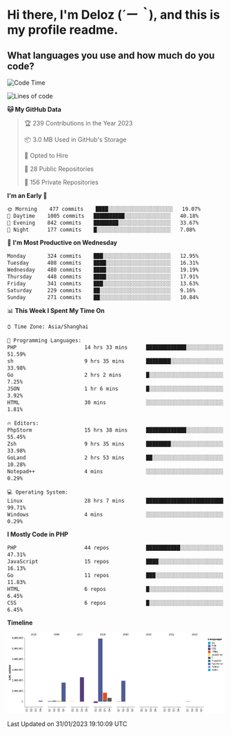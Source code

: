 # **Hi there, I'm Deloz (*´ー｀*), and this is my profile readme.**
<!--  [![Profile views](https://gpvc.arturio.dev/dank-del)](https://github.com/dank-del) -->
## **What languages you use and how much do you code?**

<!--START_SECTION:waka-->
![Code Time](http://img.shields.io/badge/Code%20Time-753%20hrs%2054%20mins-blue)

![Lines of code](https://img.shields.io/badge/From%20Hello%20World%20I%27ve%20Written-13%20Million%20lines%20of%20code-blue)

**🐱 My GitHub Data** 

> 🏆 239 Contributions in the Year 2023
 > 
> 📦 3.0 MB Used in GitHub's Storage 
 > 
> 💼 Opted to Hire
 > 
> 📜 28 Public Repositories 
 > 
> 🔑 156 Private Repositories  
 > 
**I'm an Early 🐤** 

```text
🌞 Morning    477 commits    ████░░░░░░░░░░░░░░░░░░░░░   19.07% 
🌆 Daytime    1005 commits   ██████████░░░░░░░░░░░░░░░   40.18% 
🌃 Evening    842 commits    ████████░░░░░░░░░░░░░░░░░   33.67% 
🌙 Night      177 commits    █░░░░░░░░░░░░░░░░░░░░░░░░   7.08%

```
📅 **I'm Most Productive on Wednesday** 

```text
Monday       324 commits    ███░░░░░░░░░░░░░░░░░░░░░░   12.95% 
Tuesday      408 commits    ████░░░░░░░░░░░░░░░░░░░░░   16.31% 
Wednesday    480 commits    ████░░░░░░░░░░░░░░░░░░░░░   19.19% 
Thursday     448 commits    ████░░░░░░░░░░░░░░░░░░░░░   17.91% 
Friday       341 commits    ███░░░░░░░░░░░░░░░░░░░░░░   13.63% 
Saturday     229 commits    ██░░░░░░░░░░░░░░░░░░░░░░░   9.16% 
Sunday       271 commits    ██░░░░░░░░░░░░░░░░░░░░░░░   10.84%

```


📊 **This Week I Spent My Time On** 

```text
⌚︎ Time Zone: Asia/Shanghai

💬 Programming Languages: 
PHP                      14 hrs 33 mins      █████████████░░░░░░░░░░░░   51.59% 
sh                       9 hrs 35 mins       ████████░░░░░░░░░░░░░░░░░   33.98% 
Go                       2 hrs 2 mins        █░░░░░░░░░░░░░░░░░░░░░░░░   7.25% 
JSON                     1 hr 6 mins         █░░░░░░░░░░░░░░░░░░░░░░░░   3.92% 
HTML                     30 mins             ░░░░░░░░░░░░░░░░░░░░░░░░░   1.81%

🔥 Editors: 
PhpStorm                 15 hrs 38 mins      █████████████░░░░░░░░░░░░   55.45% 
Zsh                      9 hrs 35 mins       ████████░░░░░░░░░░░░░░░░░   33.98% 
GoLand                   2 hrs 53 mins       ██░░░░░░░░░░░░░░░░░░░░░░░   10.28% 
Notepad++                4 mins              ░░░░░░░░░░░░░░░░░░░░░░░░░   0.29%

💻 Operating System: 
Linux                    28 hrs 7 mins       █████████████████████████   99.71% 
Windows                  4 mins              ░░░░░░░░░░░░░░░░░░░░░░░░░   0.29%

```

**I Mostly Code in PHP** 

```text
PHP                      44 repos            ███████████░░░░░░░░░░░░░░   47.31% 
JavaScript               15 repos            ████░░░░░░░░░░░░░░░░░░░░░   16.13% 
Go                       11 repos            ███░░░░░░░░░░░░░░░░░░░░░░   11.83% 
HTML                     6 repos             █░░░░░░░░░░░░░░░░░░░░░░░░   6.45% 
CSS                      6 repos             █░░░░░░░░░░░░░░░░░░░░░░░░   6.45%

```


**Timeline**

![Chart not found](https://raw.githubusercontent.com/deloz/deloz/main/charts/bar_graph.png) 


 Last Updated on 31/01/2023 19:10:09 UTC
<!--END_SECTION:waka-->

